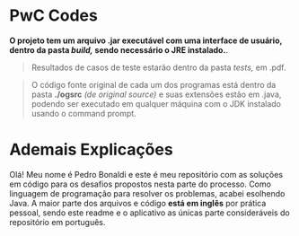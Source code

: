 # PwC Codes

 **O projeto tem um arquivo .jar executável com uma interface de usuário, dentro da pasta *build,* sendo necessário o JRE instalado.**.
> Resultados de casos de teste estarão dentro da pasta *tests,* em .pdf.

> O código fonte original de cada um dos programas está dentro da pasta **./ogsrc** *(de original source)* e suas extensões estão em .java, podendo ser executado em qualquer máquina com o JDK instalado usando o command prompt.

 # Ademais Explicações
 Olá! Meu nome é Pedro Bonaldi e este é meu repositório com as soluções em código para os desafios propostos nesta parte do processo. Como linguagem de programação para resolver os problemas, acabei esolhendo Java. A maior parte dos arquivos e código **está em inglês** por prática pessoal, sendo este readme e o aplicativo as únicas parte consideráveis do repositório em português.
